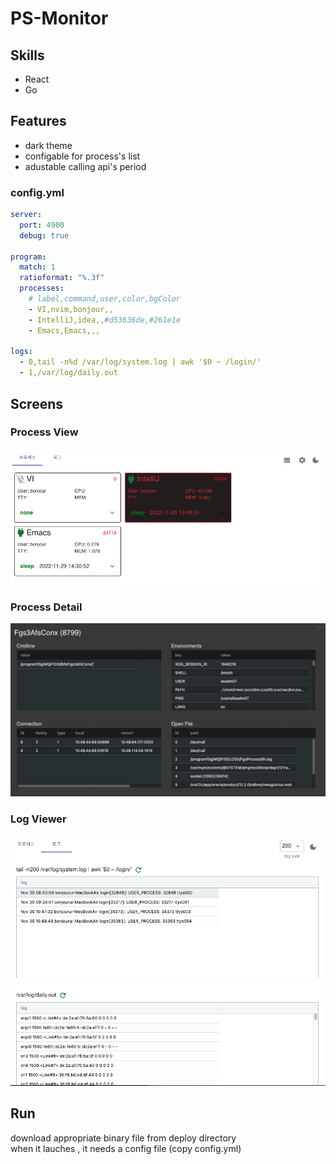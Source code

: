 # PS-Monitor

## Skills
 - React
 - Go

## Features
 - dark theme
 - configable for process's list
 - adustable calling api's period

### config.yml

```yaml
server:
  port: 4900
  debug: true

program:
  match: 1
  ratioformat: "%.3f"
  processes:
    # label,command,user,color,bgColor
    - VI,nvim,bonjour,,
    - IntelliJ,idea,,#d53636de,#261e1e
    - Emacs,Emacs,,,

logs:
  - 0,tail -n%d /var/log/system.log | awk '$0 ~ /login/'
  - 1,/var/log/daily.out
```

## Screens

### Process View 

![](img/list.png)

### Process Detail

![](img/detail.png)

### Log Viewer

![](img/log.png)


## Run

download appropriate binary file from deploy directory  
when it lauches , it needs a config file (copy config.yml)  
